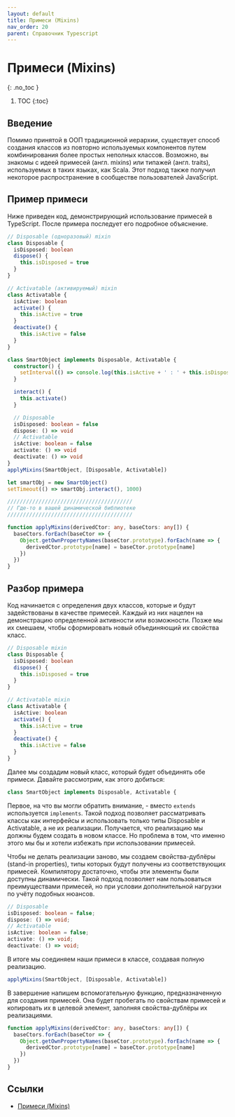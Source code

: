 ```yaml
---
layout: default
title: Примеси (Mixins)
nav_order: 20
parent: Справочник Typescript
---
```


<!-- prettier-ignore-start -->
# Примеси (Mixins)
{: .no_toc }
<!-- prettier-ignore-end -->

<!-- prettier-ignore -->
1. TOC
{:toc}

## Введение

Помимо принятой в ООП традиционной иерархии, существует способ создания классов из повторно используемых компонентов путем комбинирования более простых неполных классов.
Возможно, вы знакомы с идеей примесей (англ. mixins) или типажей (англ. traits), используемых в таких языках, как Scala. Этот подход также получил некоторое распространение в сообществе пользователей JavaScript.

## Пример примеси

Ниже приведен код, демонстрирующий использование примесей в TypeScript.
После примера последует его подробное объяснение.

```ts
// Disposable (одноразовый) mixin
class Disposable {
  isDisposed: boolean
  dispose() {
    this.isDisposed = true
  }
}

// Activatable (активируемый) mixin
class Activatable {
  isActive: boolean
  activate() {
    this.isActive = true
  }
  deactivate() {
    this.isActive = false
  }
}

class SmartObject implements Disposable, Activatable {
  constructor() {
    setInterval(() => console.log(this.isActive + ' : ' + this.isDisposed), 500)
  }

  interact() {
    this.activate()
  }

  // Disposable
  isDisposed: boolean = false
  dispose: () => void
  // Activatable
  isActive: boolean = false
  activate: () => void
  deactivate: () => void
}
applyMixins(SmartObject, [Disposable, Activatable])

let smartObj = new SmartObject()
setTimeout(() => smartObj.interact(), 1000)

////////////////////////////////////////
// Где-то в вашей динамической библиотеке
////////////////////////////////////////

function applyMixins(derivedCtor: any, baseCtors: any[]) {
  baseCtors.forEach(baseCtor => {
    Object.getOwnPropertyNames(baseCtor.prototype).forEach(name => {
      derivedCtor.prototype[name] = baseCtor.prototype[name]
    })
  })
}
```

## Разбор примера

Код начинается с определения двух классов, которые и будут задействованы в качестве примесей.
Каждый из них нацелен на демонстрацию определенной активности или возможности.
Позже мы их смешаем, чтобы сформировать новый объединяющий их свойства класс.

```ts
// Disposable mixin
class Disposable {
  isDisposed: boolean
  dispose() {
    this.isDisposed = true
  }
}

// Activatable mixin
class Activatable {
  isActive: boolean
  activate() {
    this.isActive = true
  }
  deactivate() {
    this.isActive = false
  }
}
```

Далее мы создадим новый класс, который будет объединять обе примеси.
Давайте рассмотрим, как этого добиться:

```ts
class SmartObject implements Disposable, Activatable {
```

Первое, на что вы могли обратить внимание, - вместо `extends` используется `implements`.
Такой подход позволяет рассматривать классы как интерфейсы и использовать только типы Disposable и Activatable, а не их реализации.
Получается, что реализацию мы должны будем создать в новом классе.
Но проблема в том, что именно этого мы бы и хотели избежать при использовании примесей.

Чтобы не делать реализации заново, мы создаем свойства-дублёры (stand-in properties), типы которых будут получены из соответствующих примесей.
Компилятору достаточно, чтобы эти элементы были доступны динамически.
Такой подход позволяет нам пользоваться преимуществами примесей, но при условии дополнительной нагрузки по учёту подобных нюансов.

```ts
// Disposable
isDisposed: boolean = false;
dispose: () => void;
// Activatable
isActive: boolean = false;
activate: () => void;
deactivate: () => void;
```

В итоге мы соединяем наши примеси в классе, создавая полную реализацию.

```ts
applyMixins(SmartObject, [Disposable, Activatable])
```

В завершение напишем вспомогательную функцию, предназначенную для создания примесей.
Она будет пробегать по свойствам примесей и копировать их в целевой элемент, заполняя свойства-дублёры их реализациями.

```ts
function applyMixins(derivedCtor: any, baseCtors: any[]) {
  baseCtors.forEach(baseCtor => {
    Object.getOwnPropertyNames(baseCtor.prototype).forEach(name => {
      derivedCtor.prototype[name] = baseCtor.prototype[name]
    })
  })
}
```

## Ссылки

- [Примеси (Mixins)](http://typescript-lang.ru/docs/Mixins.html)
